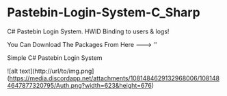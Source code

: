 # Pastebin-Login-System-C_Sharp
C# Pastebin Login System. HWID Binding to users &amp; logs!

You Can Download The Packages From Here ---> ''

Simple C# Pastebin Login System


![alt text](http://url/to/img.png](https://media.discordapp.net/attachments/1081484629132968006/1081484647877320795/Auth.png?width=623&height=676)
